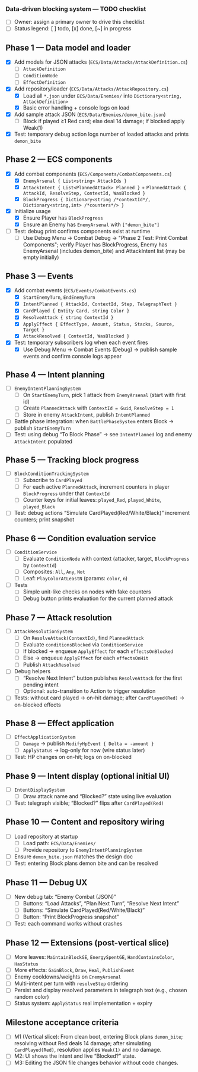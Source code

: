 ### Data-driven blocking system — TODO checklist

- [ ] Owner: assign a primary owner to drive this checklist
- [ ] Status legend: [ ] todo, [x] done, [~] in progress

## Phase 1 — Data model and loader
- [x] Add models for JSON attacks (`ECS/Data/Attacks/AttackDefinition.cs`)
  - [ ] `AttackDefinition`
  - [ ] `ConditionNode`
  - [ ] `EffectDefinition`
- [x] Add repository/loader (`ECS/Data/Attacks/AttackRepository.cs`)
  - [x] Load all `*.json` under `ECS/Data/Enemies/` into `Dictionary<string, AttackDefinition>`
  - [x] Basic error handling + console logs on load
- [x] Add sample attack JSON (`ECS/Data/Enemies/demon_bite.json`)
  - [ ] Block if played ≥1 Red card; else deal 14 damage; if blocked apply Weak(1)
- [x] Test: temporary debug action logs number of loaded attacks and prints `demon_bite`

## Phase 2 — ECS components
- [x] Add combat components (`ECS/Components/CombatComponents.cs`)
  - [x] `EnemyArsenal { List<string> AttackIds }`
  - [x] `AttackIntent { List<PlannedAttack> Planned }` + `PlannedAttack { AttackId, ResolveStep, ContextId, WasBlocked }`
  - [x] `BlockProgress { Dictionary<string /*contextId*/, Dictionary<string,int> /*counters*/> }`
- [x] Initialize usage
  - [x] Ensure Player has `BlockProgress`
  - [x] Ensure an Enemy has `EnemyArsenal` with `["demon_bite"]`
- [ ] Test: debug print confirms components exist at runtime
  - [ ] Use Debug Menu → Combat Debug → "Phase 2 Test: Print Combat Components"; verify Player has BlockProgress, Enemy has EnemyArsenal (includes demon_bite) and AttackIntent list (may be empty initially)

## Phase 3 — Events
- [x] Add combat events (`ECS/Events/CombatEvents.cs`)
  - [x] `StartEnemyTurn`, `EndEnemyTurn`
  - [x] `IntentPlanned { AttackId, ContextId, Step, TelegraphText }`
  - [x] `CardPlayed { Entity Card, string Color }`
  - [x] `ResolveAttack { string ContextId }`
  - [x] `ApplyEffect { EffectType, Amount, Status, Stacks, Source, Target }`
  - [x] `AttackResolved { ContextId, WasBlocked }`
- [x] Test: temporary subscribers log when each event fires
  - [x] Use Debug Menu → Combat Events (Debug) → publish sample events and confirm console logs appear

## Phase 4 — Intent planning
- [ ] `EnemyIntentPlanningSystem`
  - [ ] On `StartEnemyTurn`, pick 1 attack from `EnemyArsenal` (start with first id)
  - [ ] Create `PlannedAttack` with `ContextId = Guid`, `ResolveStep = 1`
  - [ ] Store in enemy `AttackIntent`, publish `IntentPlanned`
- [ ] Battle phase integration: when `BattlePhaseSystem` enters Block → publish `StartEnemyTurn`
- [ ] Test: using debug “To Block Phase” → see `IntentPlanned` log and enemy `AttackIntent` populated

## Phase 5 — Tracking block progress
- [ ] `BlockConditionTrackingSystem`
  - [ ] Subscribe to `CardPlayed`
  - [ ] For each active `PlannedAttack`, increment counters in player `BlockProgress` under that `ContextId`
  - [ ] Counter keys for initial leaves: `played_Red`, `played_White`, `played_Black`
- [ ] Test: debug actions “Simulate CardPlayed(Red/White/Black)” increment counters; print snapshot

## Phase 6 — Condition evaluation service
- [ ] `ConditionService`
  - [ ] Evaluate `ConditionNode` with context (attacker, target, `BlockProgress` by `ContextId`)
  - [ ] Composites: `All`, `Any`, `Not`
  - [ ] Leaf: `PlayColorAtLeastN` (params: `color`, `n`)
- [ ] Tests
  - [ ] Simple unit-like checks on nodes with fake counters
  - [ ] Debug button prints evaluation for the current planned attack

## Phase 7 — Attack resolution
- [ ] `AttackResolutionSystem`
  - [ ] On `ResolveAttack(ContextId)`, find `PlannedAttack`
  - [ ] Evaluate `conditionsBlocked` via `ConditionService`
  - [ ] If blocked → enqueue `ApplyEffect` for each `effectsOnBlocked`
  - [ ] Else → enqueue `ApplyEffect` for each `effectsOnHit`
  - [ ] Publish `AttackResolved`
- [ ] Debug helpers
  - [ ] “Resolve Next Intent” button publishes `ResolveAttack` for the first pending intent
  - [ ] Optional: auto-transition to Action to trigger resolution
- [ ] Tests: without card played → on-hit damage; after `CardPlayed(Red)` → on-blocked effects

## Phase 8 — Effect application
- [ ] `EffectApplicationSystem`
  - [ ] `Damage` → publish `ModifyHpEvent { Delta = -amount }`
  - [ ] `ApplyStatus` → log-only for now (wire status later)
- [ ] Test: HP changes on on-hit; logs on on-blocked

## Phase 9 — Intent display (optional initial UI)
- [ ] `IntentDisplaySystem`
  - [ ] Draw attack name and “Blocked?” state using live evaluation
- [ ] Test: telegraph visible; “Blocked?” flips after `CardPlayed(Red)`

## Phase 10 — Content and repository wiring
- [ ] Load repository at startup
  - [ ] Load path: `ECS/Data/Enemies/`
  - [ ] Provide repository to `EnemyIntentPlanningSystem`
- [ ] Ensure `demon_bite.json` matches the design doc
- [ ] Test: entering Block plans demon bite and can be resolved

## Phase 11 — Debug UX
- [ ] New debug tab: “Enemy Combat (JSON)”
  - [ ] Buttons: “Load Attacks”, “Plan Next Turn”, “Resolve Next Intent”
  - [ ] Buttons: “Simulate CardPlayed(Red/White/Black)”
  - [ ] Button: “Print BlockProgress snapshot”
- [ ] Test: each command works without crashes

## Phase 12 — Extensions (post-vertical slice)
- [ ] More leaves: `MaintainBlockGE`, `EnergySpentGE`, `HandContainsColor`, `HasStatus`
- [ ] More effects: `GainBlock`, `Draw`, `Heal`, `PublishEvent`
- [ ] Enemy cooldowns/weights on `EnemyArsenal`
- [ ] Multi-intent per turn with `resolveStep` ordering
- [ ] Persist and display resolved parameters in telegraph text (e.g., chosen random color)
- [ ] Status system: `ApplyStatus` real implementation + expiry

## Milestone acceptance criteria
- [ ] M1 (Vertical slice): From clean boot, entering Block plans `demon_bite`; resolving without Red deals 14 damage; after simulating `CardPlayed(Red)`, resolution applies `Weak(1)` and no damage.
- [ ] M2: UI shows the intent and live “Blocked?” state.
- [ ] M3: Editing the JSON file changes behavior without code changes.
